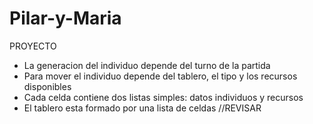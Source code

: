 # Pilar-y-Maria
PROYECTO

- La generacion del individuo depende del turno de la partida
- Para mover el individuo depende del tablero, el tipo y los recursos disponibles
- Cada celda contiene dos listas simples: datos individuos y recursos
- El tablero esta formado por una lista de celdas //REVISAR